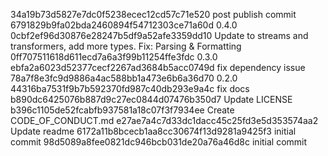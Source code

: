 34a19b73d5827e7dc0f5238ecec12cd57c71e520 post publish commit
6791829b9fa02bda2460894f54712303ce71a60d 0.4.0
0cbf2ef96d30876e28247b5df9a52afe3359dd10 Update to streams and transformers, add more types. Fix: Parsing & Formatting
0ff707511618d611ecd7a6a3f99b11254ffe3fdc 0.3.0
ebfa2a6023d52377cecf2267ad3684b5acc0749d fix dependency issue
78a7f8e3fc9d9886a4ac588bb1a473e6b6a36d70 0.2.0
44316ba7531f9b7b592370fd987c40db293e9a4c fix docs
b890dc6425076b887d9c27ec0844d07476b350d7 Update LICENSE
b396c1105de52fcabfb937581a18c07f3f7934ee Create CODE_OF_CONDUCT.md
e27ae7a4c7d33dc1dacc45c25fd3e5d353574aa2 Update readme
6172a11b8bcecb1aa8cc30674f13d9281a9425f3 initial commit
98d5089a8fee0821dc946bcb031de20a76a46d8c initial commit
